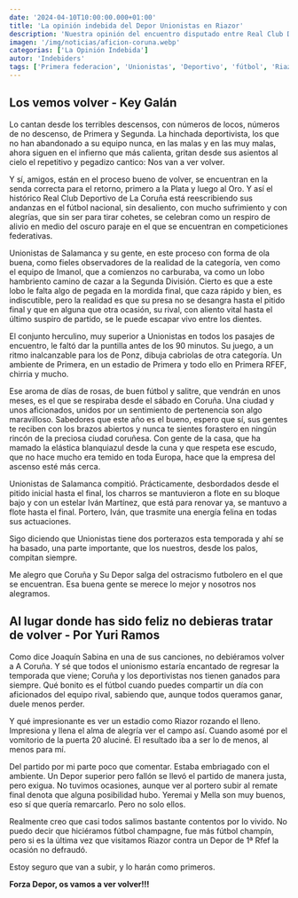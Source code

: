 ```yaml
---
date: '2024-04-10T10:00:00.000+01:00'
title: 'La opinión indebida del Depor Unionistas en Riazor'
description: 'Nuestra opinión del encuentro disputado entre Real Club Deportivo de la Coruña y Unionistas de Salamanca. Primera federación grupo 1, jornada 31.' 
imagen: '/img/noticias/aficion-coruna.webp'
categorias: ['La Opinión Indebida']
autor: 'Indebiders'
tags: ['Primera federacion', 'Unionistas', 'Deportivo', 'fútbol', 'Riazor', 'Coruña']
---
```


## Los vemos volver - Key Galán

Lo cantan desde los terribles descensos, con números de locos, números de no descenso, de Primera y Segunda. La hinchada deportivista, los que no han abandonado a su equipo nunca, en las malas y en las muy malas, ahora siguen en el infierno que más calienta, gritan desde sus asientos al cielo el repetitivo y pegadizo cantico: Nos van a ver volver.

Y sí, amigos, están en el proceso bueno de volver,  se encuentran en la senda correcta para el retorno, primero a la Plata y luego al Oro. Y así el histórico  Real Club Deportivo de La Coruña está reescribiendo sus andanzas en el fútbol nacional, sin desaliento, con mucho sufrimiento y con alegrías, que sin ser para tirar cohetes, se celebran como un respiro de alivio en medio del oscuro paraje en el que se encuentran en competiciones federativas.

Unionistas de Salamanca y su gente, en este proceso con forma de ola buena, como fieles observadores de la realidad de la categoría, ven como el equipo de Imanol, que a comienzos no carburaba, va como un lobo hambriento camino de cazar a la Segunda División. Cierto es que a este lobo le falta algo de pegada en la mordida final,  que caza rápido y bien, es indiscutible, pero la realidad es que su presa no se desangra hasta el pitido final y que en alguna que otra ocasión, su rival, con aliento vital hasta el último suspiro de partido, se le puede escapar vivo entre los dientes.

El conjunto herculino, muy superior a Unionistas en todos los pasajes de encuentro, le faltó dar la puntilla antes de los 90 minutos. Su juego, a un ritmo inalcanzable para los de Ponz, dibuja cabriolas de otra categoría. Un ambiente de Primera, en un estadio de Primera y todo ello en Primera RFEF, chirria y mucho.

Ese aroma de días de rosas, de buen fútbol y salitre, que vendrán en  unos meses, es el que se respiraba desde el sábado en Coruña. Una ciudad y unos aficionados, unidos por un sentimiento de pertenencia son algo maravilloso. Sabedores que este año es el bueno, espero que sí, sus gentes te reciben con los brazos abiertos y nunca te sientes forastero en ningún rincón de la preciosa ciudad coruñesa. Con gente de la casa, que ha mamado la elástica blanquiazul desde la cuna y que respeta ese escudo, que no hace mucho era temido en toda Europa, hace que la empresa del ascenso esté más cerca.

Unionistas de Salamanca compitió. Prácticamente, desbordados desde el pitido inicial hasta el final, los charros se mantuvieron a flote en su bloque bajo y con un estelar Iván Martínez, que está para renovar ya, se mantuvo a flote hasta el final. Portero, Iván, que trasmite una energía felina en todas sus actuaciones.

Sigo diciendo que Unionistas tiene dos porterazos esta temporada y ahí se ha basado, una parte importante, que los nuestros, desde los palos, compitan siempre.

Me alegro que Coruña y Su Depor salga del ostracismo futbolero en el que se encuentran. Esa buena gente se merece lo mejor y nosotros nos alegramos.

## Al lugar donde has sido feliz no debieras tratar de volver - Por Yuri Ramos

Como dice Joaquín Sabina en una de sus canciones, no debiéramos volver a A Coruña. Y sé que todos el unionismo estaría encantado de regresar la temporada que viene; Coruña y los deportivistas nos tienen ganados para siempre. Qué bonito es el fútbol cuando puedes compartir un día con aficionados del equipo rival, sabiendo que, aunque todos queramos ganar, duele menos perder.

Y qué impresionante es ver un estadio como Riazor rozando el lleno. Impresiona y llena el alma de alegría ver el campo así. Cuando asomé por el vomitorio de la puerta 20 aluciné. El resultado iba a ser lo de menos, al menos para mí.

Del partido por mi parte poco que comentar. Estaba embriagado con el ambiente. Un Depor superior pero fallón se llevó el partido de manera justa, pero exigua. No tuvimos ocasiones, aunque ver al portero subir al remate final denota que alguna posibilidad hubo. Yeremai y Mella son muy buenos, eso sí que quería remarcarlo. Pero no solo ellos.

Realmente creo que casi todos salimos bastante contentos por lo vivido. No puedo decir que hiciéramos fútbol champagne, fue más fútbol champín, pero si es la última vez que visitamos Riazor contra un Depor de 1ª Rfef la ocasión no defraudó.

Estoy seguro que van a subir, y lo harán como primeros.

**Forza Depor, os vamos a ver volver!!!**
